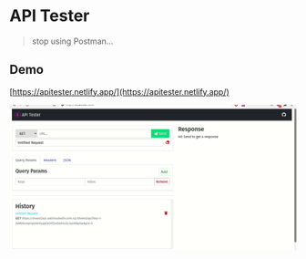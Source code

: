 # API Tester
> stop using Postman... 

## Demo 
[https://apitester.netlify.app/](https://apitester.netlify.app/)

![API Tester](./APITester.gif)
